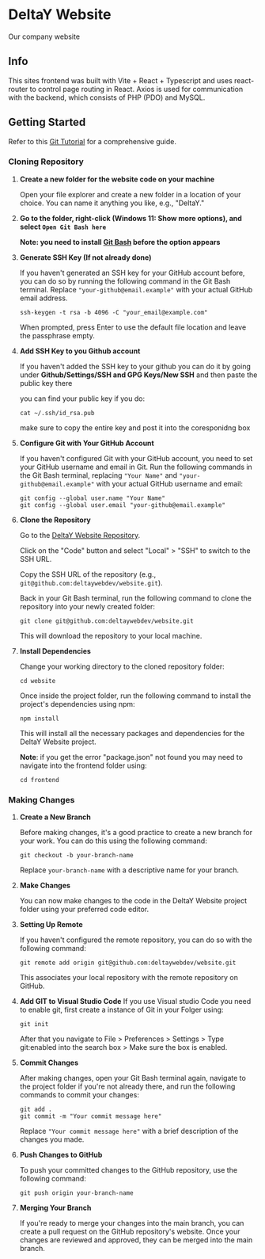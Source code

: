 # DeltaY Website
Our company website

## Info
This sites frontend was built with Vite + React + Typescript and uses react-router to control page routing in React.
Axios is used for communication with the backend, which consists of PHP (PDO) and MySQL.

## Getting Started
Refer to this [Git Tutorial](https://www.atlassian.com/git/tutorials) for a comprehensive guide.

### Cloning Repository
1. **Create a new folder for the website code on your machine**

   Open your file explorer and create a new folder in a location of your choice. You can name it anything you like, e.g., "DeltaY."

2. **Go to the folder, right-click (Windows 11: Show more options), and select `Open Git Bash here`**

   **Note: you need to install [Git Bash](https://gitforwindows.org/) before the option appears**

3. **Generate SSH Key (If not already done)**

   If you haven't generated an SSH key for your GitHub account before, you can do so by running the following command in the Git Bash terminal. Replace `"your-github@email.example"` with your actual GitHub email address.

   ```shell
   ssh-keygen -t rsa -b 4096 -C "your_email@example.com"
   ```

   When prompted, press Enter to use the default file location and leave the passphrase empty.

4. **Add SSH Key to you Github account**

   If you haven't added the SSH key to your github you can do it by going under **Github/Settings/SSH and GPG Keys/New SSH** and then paste the public key there

   you can find your public key if you do:

    ```shell
   cat ~/.ssh/id_rsa.pub
   ```
   make sure to copy the entire key and post it into the coresponidng box

5. **Configure Git with Your GitHub Account**

   If you haven't configured Git with your GitHub account, you need to set your GitHub username and email in Git. Run the following commands in the Git Bash terminal, replacing `"Your Name"` and `"your-github@email.example"` with your actual GitHub username and email:

   ```shell
   git config --global user.name "Your Name"
   git config --global user.email "your-github@email.example"
   ```
6. **Clone the Repository**

   Go to the [DeltaY Website Repository](https://github.com/deltaywebdev/website).

   Click on the "Code" button and select "Local" > "SSH" to switch to the SSH URL.

   Copy the SSH URL of the repository (e.g., `git@github.com:deltaywebdev/website.git`).

   Back in your Git Bash terminal, run the following command to clone the repository into your newly created folder:

   ```shell
   git clone git@github.com:deltaywebdev/website.git
   ```

   This will download the repository to your local machine.

7. **Install Dependencies**

   Change your working directory to the cloned repository folder:

   ```shell
   cd website
   ```

   Once inside the project folder, run the following command to install the project's dependencies using npm:

   ```shell
   npm install
   ```

   
   This will install all the necessary packages and dependencies for the DeltaY Website project.

   **Note**: if you get the error "package.json" not found you may need to navigate into the frontend folder using:

   ```shell
   cd frontend
   ```

### Making Changes
1. **Create a New Branch**

   Before making changes, it's a good practice to create a new branch for your work. You can do this using the following command:

   ```shell
   git checkout -b your-branch-name
   ```

   Replace `your-branch-name` with a descriptive name for your branch.

2. **Make Changes**

   You can now make changes to the code in the DeltaY Website project folder using your preferred code editor.

3. **Setting Up Remote**

    If you haven't configured the remote repository, you can do so with the following command:

    ```shell
    git remote add origin git@github.com:deltaywebdev/website.git
    ```

    This associates your local repository with the remote repository on GitHub.

4. **Add GIT to Visual Studio Code**
   If you use Visual studio Code you need to enable git, first create a instance of Git in your Folger using:

    ```shell
   git init
   ```
   After that you navigate to File > Preferences > Settings > Type git:enabled into the search box > Make sure the box is enabled.

 
5. **Commit Changes**

   After making changes, open your Git Bash terminal again, navigate to the project folder if you're not already there, and run the following commands to commit your changes:

   ```shell
   git add .
   git commit -m "Your commit message here"
   ```

   Replace `"Your commit message here"` with a brief description of the changes you made.

6. **Push Changes to GitHub**

   To push your committed changes to the GitHub repository, use the following command:

   ```shell
   git push origin your-branch-name
   ```

7. **Merging Your Branch**

    If you're ready to merge your changes into the main branch, you can create a pull request on the GitHub repository's website. Once your changes are reviewed and approved, they can be merged into the main branch.
